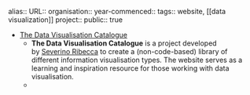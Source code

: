 alias::
URL::
organisation::
year-commenced::
tags:: website, [[data visualization]] 
project::
public:: true

- [The Data Visualisation Catalogue](https://datavizcatalogue.com/index.html)
	- **The Data Visualisation Catalogue** is a project developed by [Severino Ribecca](http://severinoribecca.one/) to create a (non-code-based) library of different information visualisation types. The website serves as a learning and inspiration resource for those working with data visualisation.
	-